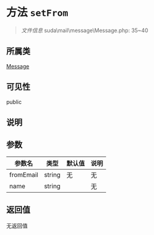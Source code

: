 # 方法 `setFrom`

> *文件信息* suda\mail\message\Message.php: 35~40

## 所属类 

[Message](../Message.md)

## 可见性

 public 

## 说明



## 参数


| 参数名 | 类型 | 默认值 | 说明 |
|--------|-----|-------|-------|
| fromEmail |  string | 无 | 无 |
| name |  string |  | 无 |



## 返回值

无返回值
